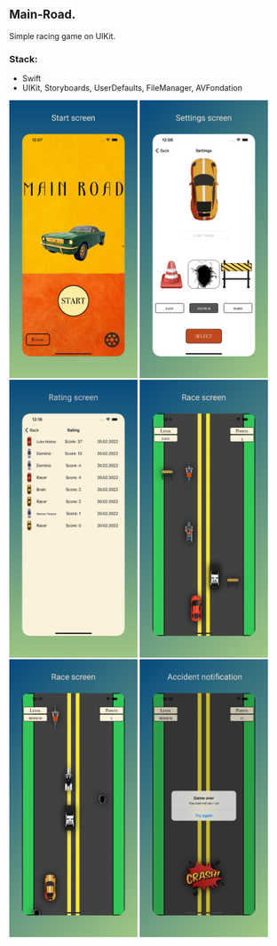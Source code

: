 ## Main-Road.
Simple racing game on UIKit.

### Stack:
+ Swift
+ UIKit, Storyboards, UserDefaults, FileManager, AVFondation

<img src="https://github.com/Dmitrievskij90/Readme/blob/main/AppScreenshots/MainRoad/Apple%20iPhone%2011%20Pro%20Max%20Screenshot%200.png" height='500'> <img src="https://github.com/Dmitrievskij90/Readme/blob/main/AppScreenshots/MainRoad/Apple%20iPhone%2011%20Pro%20Max%20Screenshot%201.png" height='500'> <img src="https://github.com/Dmitrievskij90/Readme/blob/main/AppScreenshots/MainRoad/Apple%20iPhone%2011%20Pro%20Max%20Screenshot%202.png" height='500'> <img src="https://github.com/Dmitrievskij90/Readme/blob/main/AppScreenshots/MainRoad/Apple%20iPhone%2011%20Pro%20Max%20Screenshot%203.png" height='500'> <img src="https://github.com/Dmitrievskij90/Readme/blob/main/AppScreenshots/MainRoad/Apple%20iPhone%2011%20Pro%20Max%20Screenshot%204.png" height='500'> <img src="https://github.com/Dmitrievskij90/Readme/blob/main/AppScreenshots/MainRoad/Apple%20iPhone%2011%20Pro%20Max%20Screenshot%205.png" height='500'>

